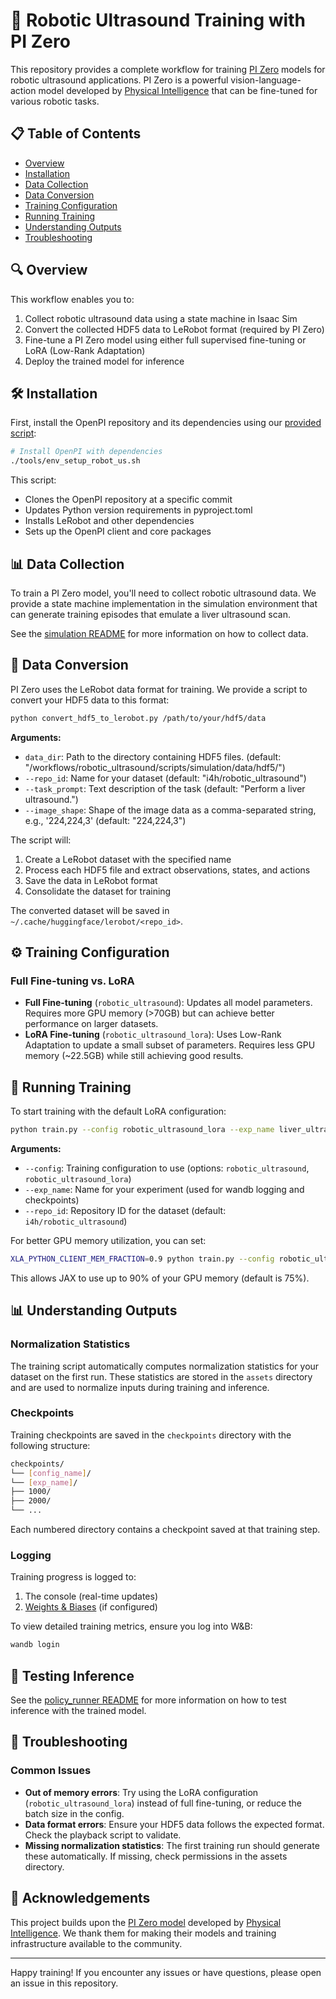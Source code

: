 # 🤖 Robotic Ultrasound Training with PI Zero

This repository provides a complete workflow for training [PI Zero](https://www.physicalintelligence.company/blog/pi0) models for robotic ultrasound applications. PI Zero is a powerful vision-language-action model developed by [Physical Intelligence](https://www.physicalintelligence.company/) that can be fine-tuned for various robotic tasks.

## 📋 Table of Contents

- [Overview](#overview)
- [Installation](#installation)
- [Data Collection](#data-collection)
- [Data Conversion](#data-conversion)
- [Training Configuration](#training-configuration)
- [Running Training](#running-training)
- [Understanding Outputs](#understanding-outputs)
- [Troubleshooting](#troubleshooting)

## 🔍 Overview

This workflow enables you to:

1. Collect robotic ultrasound data using a state machine in Isaac Sim
2. Convert the collected HDF5 data to LeRobot format (required by PI Zero)
3. Fine-tune a PI Zero model using either full supervised fine-tuning or LoRA (Low-Rank Adaptation)
4. Deploy the trained model for inference

## 🛠️ Installation

First, install the OpenPI repository and its dependencies using our [provided script](../../../../../tools/env_setup_robot_us.sh):
```bash
# Install OpenPI with dependencies
./tools/env_setup_robot_us.sh
```

This script:
- Clones the OpenPI repository at a specific commit
- Updates Python version requirements in pyproject.toml
- Installs LeRobot and other dependencies
- Sets up the OpenPI client and core packages

## 📊 Data Collection

To train a PI Zero model, you'll need to collect robotic ultrasound data. We provide a state machine implementation in the simulation environment that can generate training episodes that emulate a liver ultrasound scan.

See the [simulation README](../../simulation/README.md#liver-scan-state-machine) for more information on how to collect data.

## 🔄 Data Conversion

PI Zero uses the LeRobot data format for training. We provide a script to convert your HDF5 data to this format:

```bash
python convert_hdf5_to_lerobot.py /path/to/your/hdf5/data
```

**Arguments:**
- `data_dir`: Path to the directory containing HDF5 files. (default: "<path-to-i4h-workflows>/workflows/robotic_ultrasound/scripts/simulation/data/hdf5/<date-task-name>")
- `--repo_id`: Name for your dataset (default: "i4h/robotic_ultrasound")
- `--task_prompt`: Text description of the task (default: "Perform a liver ultrasound.")
- `--image_shape`: Shape of the image data as a comma-separated string, e.g., '224,224,3' (default: "224,224,3")

The script will:
1. Create a LeRobot dataset with the specified name
2. Process each HDF5 file and extract observations, states, and actions
3. Save the data in LeRobot format
4. Consolidate the dataset for training

The converted dataset will be saved in `~/.cache/huggingface/lerobot/<repo_id>`.

## ⚙️ Training Configuration

### Full Fine-tuning vs. LoRA

- **Full Fine-tuning** (`robotic_ultrasound`): Updates all model parameters. Requires more GPU memory (>70GB) but can achieve better performance on larger datasets.
- **LoRA Fine-tuning** (`robotic_ultrasound_lora`): Uses Low-Rank Adaptation to update a small subset of parameters. Requires less GPU memory (~22.5GB) while still achieving good results.

## 🚀 Running Training

To start training with the default LoRA configuration:
```bash
python train.py --config robotic_ultrasound_lora --exp_name liver_ultrasound
```
**Arguments:**
- `--config`: Training configuration to use (options: `robotic_ultrasound`, `robotic_ultrasound_lora`)
- `--exp_name`: Name for your experiment (used for wandb logging and checkpoints)
- `--repo_id`: Repository ID for the dataset (default: `i4h/robotic_ultrasound`)

For better GPU memory utilization, you can set:
```bash
XLA_PYTHON_CLIENT_MEM_FRACTION=0.9 python train.py --config robotic_ultrasound_lora --exp_name liver_ultrasound
```
This allows JAX to use up to 90% of your GPU memory (default is 75%).

## 📊 Understanding Outputs

### Normalization Statistics

The training script automatically computes normalization statistics for your dataset on the first run. These statistics are stored in the `assets` directory and are used to normalize inputs during training and inference.

### Checkpoints

Training checkpoints are saved in the `checkpoints` directory with the following structure:

```bash
checkpoints/
└── [config_name]/
└── [exp_name]/
├── 1000/
├── 2000/
└── ...
```

Each numbered directory contains a checkpoint saved at that training step.

### Logging

Training progress is logged to:
1. The console (real-time updates)
2. [Weights & Biases](https://wandb.ai/) (if configured)

To view detailed training metrics, ensure you log into W&B:
```bash
wandb login
```

## 🚀 Testing Inference
See the [policy_runner README](../../policy_runner/README.md) for more information on how to test inference with the trained model.

## 🔧 Troubleshooting

### Common Issues

- **Out of memory errors**: Try using the LoRA configuration (`robotic_ultrasound_lora`) instead of full fine-tuning, or reduce the batch size in the config.
- **Data format errors**: Ensure your HDF5 data follows the expected format. Check the playback script to validate.
- **Missing normalization statistics**: The first training run should generate these automatically. If missing, check permissions in the assets directory.

## 🙏 Acknowledgements

This project builds upon the [PI Zero model](https://www.physicalintelligence.company/blog/pi0) developed by [Physical Intelligence](https://www.physicalintelligence.company/). We thank them for making their models and training infrastructure available to the community.

---

Happy training! If you encounter any issues or have questions, please open an issue in this repository.
